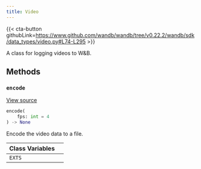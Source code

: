 ```yaml
---
title: Video
---
```


{{< cta-button githubLink=https://www.github.com/wandb/wandb/tree/v0.22.2/wandb/sdk/data_types/video.py#L74-L295 >}}

A class for logging videos to W&B.

## Methods

### `encode`

[View source](https://www.github.com/wandb/wandb/tree/v0.22.2/wandb/sdk/data_types/video.py#L187-L213)

```python
encode(
    fps: int = 4
) -> None
```

Encode the video data to a file.

<!-- lazydoc-ignore: internal -->


| Class Variables |  |
| :--- | :--- |
|  `EXTS`<a id="EXTS"></a> |   |
